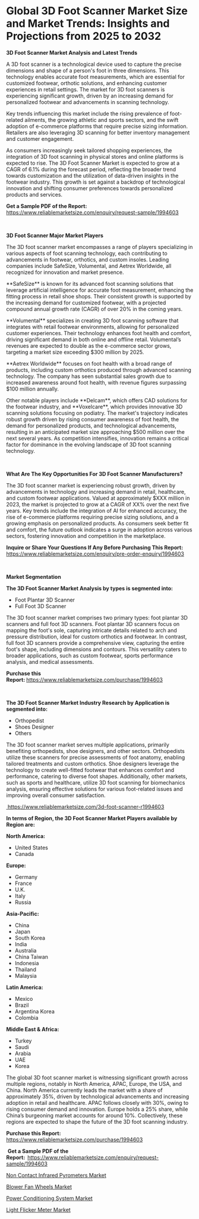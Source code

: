 <p><h1>Global 3D Foot Scanner Market Size and Market Trends: Insights and Projections from 2025 to 2032</h1></p><p><strong>3D Foot Scanner Market Analysis and Latest Trends</strong></p>
<p><p>A 3D foot scanner is a technological device used to capture the precise dimensions and shape of a person's foot in three dimensions. This technology enables accurate foot measurements, which are essential for customized footwear, orthotic solutions, and enhancing customer experiences in retail settings. The market for 3D foot scanners is experiencing significant growth, driven by an increasing demand for personalized footwear and advancements in scanning technology. </p><p>Key trends influencing this market include the rising prevalence of foot-related ailments, the growing athletic and sports sectors, and the swift adoption of e-commerce platforms that require precise sizing information. Retailers are also leveraging 3D scanning for better inventory management and customer engagement. </p><p>As consumers increasingly seek tailored shopping experiences, the integration of 3D foot scanning in physical stores and online platforms is expected to rise. The 3D Foot Scanner Market is expected to grow at a CAGR of 6.1% during the forecast period, reflecting the broader trend towards customization and the utilization of data-driven insights in the footwear industry. This growth is set against a backdrop of technological innovation and shifting consumer preferences towards personalized products and services.</p></p>
<p><strong>Get a Sample PDF of the Report:&nbsp;</strong> <a href="https://www.reliablemarketsize.com/enquiry/request-sample/1994603?utm_campaign=1143&utm_medium=2&utm_source=Github&utm_content=ia&utm_term=20022025&utm_id=3d-foot-scanner">https://www.reliablemarketsize.com/enquiry/request-sample/1994603</a></p>
<p>&nbsp;</p>
<p><strong>3D Foot Scanner Major Market Players</strong></p>
<p><p>The 3D foot scanner market encompasses a range of players specializing in various aspects of foot scanning technology, each contributing to advancements in footwear, orthotics, and custom insoles. Leading companies include SafeSize, Volumental, and Aetrex Worldwide, all recognized for innovation and market presence.</p><p>**SafeSize** is known for its advanced foot scanning solutions that leverage artificial intelligence for accurate foot measurement, enhancing the fitting process in retail shoe shops. Their consistent growth is supported by the increasing demand for customized footwear, with a projected compound annual growth rate (CAGR) of over 20% in the coming years.</p><p>**Volumental** specializes in creating 3D foot scanning software that integrates with retail footwear environments, allowing for personalized customer experiences. Their technology enhances foot health and comfort, driving significant demand in both online and offline retail. Volumental’s revenues are expected to double as the e-commerce sector grows, targeting a market size exceeding $300 million by 2025.</p><p>**Aetrex Worldwide** focuses on foot health with a broad range of products, including custom orthotics produced through advanced scanning technology. The company has seen substantial sales growth due to increased awareness around foot health, with revenue figures surpassing $100 million annually.</p><p>Other notable players include **Delcam**, which offers CAD solutions for the footwear industry, and **Voxelcare**, which provides innovative 3D scanning solutions focusing on podiatry. The market's trajectory indicates robust growth driven by rising consumer awareness of foot health, the demand for personalized products, and technological advancements, resulting in an anticipated market size approaching $500 million over the next several years. As competition intensifies, innovation remains a critical factor for dominance in the evolving landscape of 3D foot scanning technology.</p></p>
<p>&nbsp;</p>
<p><strong>What Are The Key Opportunities For 3D Foot Scanner Manufacturers?</strong></p>
<p><p>The 3D foot scanner market is experiencing robust growth, driven by advancements in technology and increasing demand in retail, healthcare, and custom footwear applications. Valued at approximately $XXX million in 2023, the market is projected to grow at a CAGR of XX% over the next five years. Key trends include the integration of AI for enhanced accuracy, the rise of e-commerce platforms requiring precise sizing solutions, and a growing emphasis on personalized products. As consumers seek better fit and comfort, the future outlook indicates a surge in adoption across various sectors, fostering innovation and competition in the marketplace.</p></p>
<p><strong>Inquire or Share Your Questions If Any Before Purchasing This Report:</strong> <a href="https://www.reliablemarketsize.com/enquiry/pre-order-enquiry/1994603?utm_campaign=1143&utm_medium=2&utm_source=Github&utm_content=ia&utm_term=20022025&utm_id=3d-foot-scanner">https://www.reliablemarketsize.com/enquiry/pre-order-enquiry/1994603</a></p>
<p>&nbsp;</p>
<p><strong>Market Segmentation</strong></p>
<p><strong>The 3D Foot Scanner Market Analysis by types is segmented into:</strong></p>
<p><ul><li>Foot Plantar 3D Scanner</li><li>Full Foot 3D Scanner</li></ul></p>
<p><p>The 3D foot scanner market comprises two primary types: foot plantar 3D scanners and full foot 3D scanners. Foot plantar 3D scanners focus on mapping the foot's sole, capturing intricate details related to arch and pressure distribution, ideal for custom orthotics and footwear. In contrast, full foot 3D scanners provide a comprehensive view, capturing the entire foot's shape, including dimensions and contours. This versatility caters to broader applications, such as custom footwear, sports performance analysis, and medical assessments.</p></p>
<p><strong>Purchase this Report:&nbsp;</strong><a href="https://www.reliablemarketsize.com/purchase/1994603?utm_campaign=1143&utm_medium=2&utm_source=Github&utm_content=ia&utm_term=20022025&utm_id=3d-foot-scanner">https://www.reliablemarketsize.com/purchase/1994603</a></p>
<p>&nbsp;</p>
<p><strong>The 3D Foot Scanner Market Industry Research by Application is segmented into:</strong></p>
<p><ul><li>Orthopedist</li><li>Shoes Designer</li><li>Others</li></ul></p>
<p><p>The 3D foot scanner market serves multiple applications, primarily benefiting orthopedists, shoe designers, and other sectors. Orthopedists utilize these scanners for precise assessments of foot anatomy, enabling tailored treatments and custom orthotics. Shoe designers leverage the technology to create well-fitted footwear that enhances comfort and performance, catering to diverse foot shapes. Additionally, other markets, such as sports and healthcare, utilize 3D foot scanning for biomechanics analysis, ensuring effective solutions for various foot-related issues and improving overall consumer satisfaction.</p></p>
<p><a href="https://www.reliablemarketsize.com/3d-foot-scanner-r1994603?utm_campaign=1143&utm_medium=2&utm_source=Github&utm_content=ia&utm_term=20022025&utm_id=3d-foot-scanner">&nbsp;https://www.reliablemarketsize.com/3d-foot-scanner-r1994603</a></p>
<p><strong>In terms of Region, the 3D Foot Scanner Market Players available by Region are:</strong></p>
<p>
    <p> <strong> North America: </strong>
        <ul>
            <li>United States</li>
            <li>Canada</li>
        </ul>
        </p> 
    <p> <strong> Europe: </strong>
        <ul>
            <li>Germany</li>
            <li>France</li>
            <li>U.K.</li>
            <li>Italy</li>
            <li>Russia</li>
        </ul>
        </p> 
    <p> <strong> Asia-Pacific: </strong>
        <ul>
            <li>China</li>
            <li>Japan</li>
            <li>South Korea</li>
            <li>India</li>
            <li>Australia</li>
            <li>China Taiwan</li>
            <li>Indonesia</li>
            <li>Thailand</li>
            <li>Malaysia</li>
        </ul>
        </p> 
    <p> <strong> Latin America: </strong>
        <ul>
            <li>Mexico</li>
            <li>Brazil</li>
            <li>Argentina Korea</li>
            <li>Colombia</li>
        </ul>
        </p> 
    <p> <strong> Middle East & Africa: </strong>
        <ul>
            <li>Turkey</li>
            <li>Saudi</li>
            <li>Arabia</li>
            <li>UAE</li>
            <li>Korea</li>
        </ul>
    </p>
    </p>
<p><p>The global 3D foot scanner market is witnessing significant growth across multiple regions, notably in North America, APAC, Europe, the USA, and China. North America currently leads the market with a share of approximately 35%, driven by technological advancements and increasing adoption in retail and healthcare. APAC follows closely with 30%, owing to rising consumer demand and innovation. Europe holds a 25% share, while China’s burgeoning market accounts for around 10%. Collectively, these regions are expected to shape the future of the 3D foot scanning industry.</p></p>
<p><strong>Purchase this Report: </strong><a href="https://www.reliablemarketsize.com/purchase/1994603?utm_campaign=1143&utm_medium=2&utm_source=Github&utm_content=ia&utm_term=20022025&utm_id=3d-foot-scanner">https://www.reliablemarketsize.com/purchase/1994603</a></p>
<p>&nbsp;<strong>Get a Sample PDF of the Report:&nbsp;&nbsp;</strong><a href="https://www.reliablemarketsize.com/enquiry/request-sample/1994603?utm_campaign=1143&utm_medium=2&utm_source=Github&utm_content=ia&utm_term=20022025&utm_id=3d-foot-scanner">https://www.reliablemarketsize.com/enquiry/request-sample/1994603</a></p>
<p><strong></strong></p>
<p><p><a href="https://github.com/netkobayoya/Market-Research-Report-List-1/blob/main/non-contact-infrared-pyrometers-market.md?utm_campaign=1143&utm_medium=2&utm_source=Github&utm_content=ia&utm_term=20022025&utm_id=3d-foot-scanner">Non Contact Infrared Pyrometers Market</a></p><p><a href="https://github.com/scalocassoj6/Market-Research-Report-List-1/blob/main/blower-fan-wheels-market.md?utm_campaign=1143&utm_medium=2&utm_source=Github&utm_content=ia&utm_term=20022025&utm_id=3d-foot-scanner">Blower Fan Wheels Market</a></p><p><a href="https://github.com/danzopachllq/Market-Research-Report-List-1/blob/main/power-conditioning-system-market.md?utm_campaign=1143&utm_medium=2&utm_source=Github&utm_content=ia&utm_term=20022025&utm_id=3d-foot-scanner">Power Conditioning System Market</a></p><p><a href="https://github.com/castoriffic/Market-Research-Report-List-5/blob/main/light-flicker-meter-market.md?utm_campaign=1143&utm_medium=2&utm_source=Github&utm_content=ia&utm_term=20022025&utm_id=3d-foot-scanner">Light Flicker Meter Market</a></p></p>